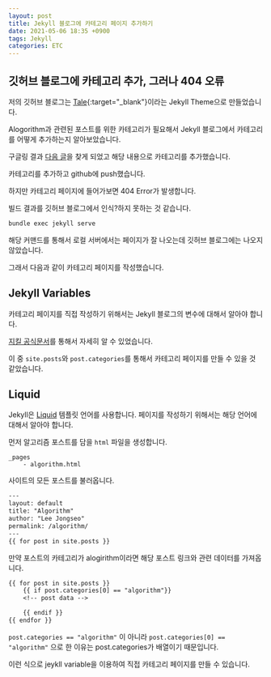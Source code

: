 ```yaml
---
layout: post
title: Jekyll 블로그에 카테고리 페이지 추가하기
date: 2021-05-06 18:35 +0900
tags: Jekyll
categories: ETC
---
```


## 깃허브 블로그에 카테고리 추가, 그러나 404 오류

저의 깃허브 블로그는 [Tale](https://github.com/chesterhow/tale){:target="_blank"}이라는 Jekyll Theme으로 만들었습니다.

Alogorithm과 관련된 포스트를 위한 카테고리가 필요해서 Jekyll 블로그에서 카테고리를 어떻게 추가하는지 알아보았습니다.

구글링 결과 [다음 글](https://devyurim.github.io/development%20environment/github%20blog/2018/08/07/blog-6.html)을 찾게 되었고 해당 내용으로 카테고리를 추가했습니다.

카테고리를 추가하고 github에 push했습니다.

하지만 카테고리 페이지에 들어가보면 404 Error가 발생합니다.

빌드 결과를 깃허브 블로그에서 인식?하지 못하는 것 같습니다.

```bash
bundle exec jekyll serve
```

해당 커맨드를 통해서 로컬 서버에서는 페이지가 잘 나오는데 깃허브 블로그에는 나오지 않았습니다.

그래서 다음과 같이 카테고리 페이지를 작성했습니다.

## Jekyll Variables

카테고리 페이지를 직접 작성하기 위해서는 Jekyll 블로그의 변수에 대해서 알아야 합니다.

[지킬 공식문서](https://jekyllrb.com/docs/variables/)를 통해서 자세히 알 수 있었습니다.

이 중 `site.posts`와 `post.categories`를 통해서 카테고리 페이지를 만들 수 있을 것 같았습니다.

## Liquid

Jekyll은 [Liquid](https://shopify.github.io/liquid/) 템플릿 언어를 사용합니다. 페이지를 작성하기 위해서는 해당 언어에 대해서 알아야 합니다.

먼저 알고리즘 포스트를 담을 `html` 파일을 생성합니다.

```shell
_pages
    - algorithm.html
```

사이트의 모든 포스트를 불러옵니다.

```txt
---
layout: default
title: "Algorithm"
author: "Lee Jongseo"
permalink: /algorithm/
---
{{ for post in site.posts }}

```

만약 포스트의 카테고리가 alogirithm이라면 해당 포스트 링크와 관련 데이터를 가져옵니다.

```txt
{{ for post in site.posts }}
    {{ if post.categories[0] == "algorithm"}}
    <!-- post data -->

    {{ endif }}
{{ endfor }}


```

`post.categories == "algorithm"` 이 아니라 `post.categories[0] == "algorithm"` 으로 한 이유는 post.categories가 배열이기 때문입니다.

이런 식으로 jeykll variable을 이용하여 직접 카테고리 페이지를 만들 수 있습니다.
